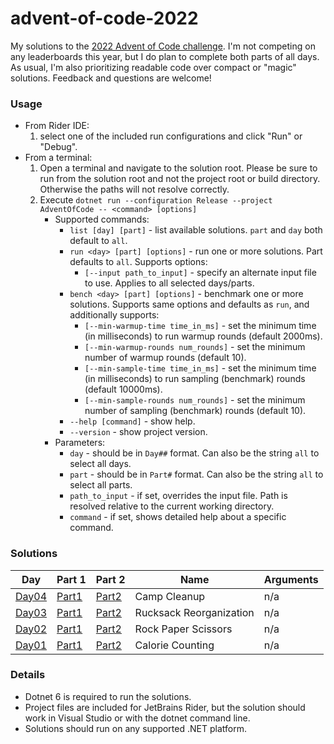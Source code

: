 # advent-of-code-2022

My solutions to the [2022 Advent of Code challenge](https://adventofcode.com/).
I'm not competing on any leaderboards this year, but I do plan to complete both parts of all days.
As usual, I'm also prioritizing readable code over compact or "magic" solutions.
Feedback and questions are welcome!

### Usage
* From Rider IDE:
  1. select one of the included run configurations and click "Run" or "Debug".
* From a terminal:
  1. Open a terminal and navigate to the solution root. Please be sure to run from the solution root and not the project root or build directory. Otherwise the paths will not resolve correctly.
  2. Execute `dotnet run --configuration Release --project AdventOfCode -- <command> [options]`
     * Supported commands:
       * `list [day] [part]` - list available solutions. `part` and `day` both default to `all`.
       * `run <day> [part] [options]` - run one or more solutions. Part defaults to `all`. Supports options:
         * `[--input path_to_input]` - specify an alternate input file to use. Applies to all selected days/parts.
       * `bench <day> [part] [options]` - benchmark one or more solutions. Supports same options and defaults as `run`, and additionally supports:
         * `[--min-warmup-time time_in_ms]` - set the minimum time (in milliseconds) to run warmup rounds (default 2000ms).
         * `[--min-warmup-rounds num_rounds]` - set the minimum number of warmup rounds (default 10).
         * `[--min-sample-time time_in_ms]` - set the minimum time (in milliseconds) to run sampling (benchmark) rounds (default 10000ms).
         * `[--min-sample-rounds num_rounds]` - set the minimum number of sampling (benchmark) rounds (default 10).
       * `--help [command]` - show help.
       * `--version` - show project version.
     * Parameters:
       * `day` - should be in `Day##` format. Can also be the string `all` to select all days.
       * `part` - should be in `Part#` format. Can also be the string `all` to select all parts.
       * `path_to_input` - if set, overrides the input file. Path is resolved relative to the current working directory.
       * `command` - if set, shows detailed help about a specific command.

### Solutions
| Day                         | Part 1                                    | Part 2                                    | Name                    | Arguments |
|-----------------------------|-------------------------------------------|-------------------------------------------|-------------------------|-----------|
| [Day04](AdventOfCode/Day04) | [Part1](AdventOfCode/Day04/Day04Part1.cs) | [Part2](AdventOfCode/Day04/Day04Part2.cs) | Camp Cleanup            | n/a       |
| [Day03](AdventOfCode/Day03) | [Part1](AdventOfCode/Day03/Day03Part1.cs) | [Part2](AdventOfCode/Day03/Day03Part2.cs) | Rucksack Reorganization | n/a       |
| [Day02](AdventOfCode/Day02) | [Part1](AdventOfCode/Day02/Day02Part1.cs) | [Part2](AdventOfCode/Day02/Day02Part2.cs) | Rock Paper Scissors     | n/a       |
| [Day01](AdventOfCode/Day01) | [Part1](AdventOfCode/Day01/Day01Part1.cs) | [Part2](AdventOfCode/Day01/Day01Part2.cs) | Calorie Counting        | n/a       |

### Details
* Dotnet 6 is required to run the solutions.
* Project files are included for JetBrains Rider, but the solution should work in Visual Studio or with the dotnet command line.
* Solutions should run on any supported .NET platform.